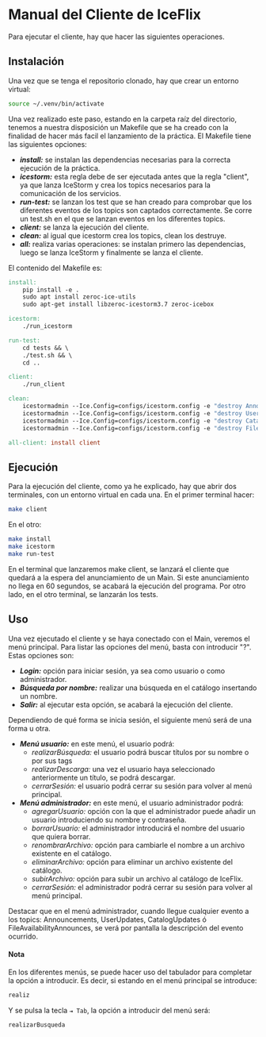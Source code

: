 # Manual del Cliente de IceFlix

Para ejecutar el cliente, hay que hacer las siguientes operaciones.

## Instalación

Una vez que se tenga el repositorio clonado, hay que crear un entorno virtual:
```bash
source ~/.venv/bin/activate
```
Una vez realizado este paso, estando en la carpeta raíz del directorio, tenemos a nuestra disposición un Makefile que se ha creado con la finalidad de hacer más facil el lanzamiento de la práctica. El Makefile tiene las siguientes opciones:
* ***install:*** se instalan las dependencias necesarias para la correcta ejecución de la práctica.
* ***icestorm:*** esta regla debe de ser ejecutada antes que la regla "client", ya que lanza IceStorm y crea los topics necesarios para la comunicación de los servicios. 
* ***run-test:*** se lanzan los test que se han creado para comprobar que los diferentes eventos de los topics son captados correctamente. Se corre un test.sh en el que se lanzan eventos en los diferentes topics.
* ***client:*** se lanza la ejecución del cliente.
* ***clean:*** al igual que icestorm crea los topics, clean los destruye.
* ***all:*** realiza varias operaciones: se instalan primero las dependencias, luego se lanza IceStorm y finalmente se lanza el cliente.

El contenido del Makefile es:
```Makefile
install:
	pip install -e .
	sudo apt install zeroc-ice-utils
	sudo apt-get install libzeroc-icestorm3.7 zeroc-icebox

icestorm:
	./run_icestorm

run-test:
	cd tests && \
	./test.sh && \
	cd ..

client:
	./run_client

clean:
	icestormadmin --Ice.Config=configs/icestorm.config -e "destroy Announcements"
	icestormadmin --Ice.Config=configs/icestorm.config -e "destroy UserUpdates"
	icestormadmin --Ice.Config=configs/icestorm.config -e "destroy CatalogUpdates"
	icestormadmin --Ice.Config=configs/icestorm.config -e "destroy FileAvailabilityAnnounces"

all-client: install client

```

## Ejecución
Para la ejecución del cliente, como ya he explicado, hay que abrir dos terminales, con un entorno virtual en cada una. En el primer terminal hacer:
```bash
make client
```
En el otro: 
```bash
make install
make icestorm
make run-test
```

En el terminal que lanzaremos make client, se lanzará el cliente que quedará a la espera del anunciamiento de un Main. Si este anunciamiento no llega en 60 segundos, se acabará la ejecución del programa. Por otro lado, en el otro terminal, se lanzarán los tests.

## Uso
Una vez ejecutado el cliente y se haya conectado con el Main, veremos el menú principal. Para listar las opciones del menú, basta con introducir "?". Estas opciones son:

* ***Login:*** opción para iniciar sesión, ya sea como usuario o como administrador. 
* ***Búsqueda por nombre:*** realizar una búsqueda en el catálogo insertando un nombre.
* ***Salir:*** al ejecutar esta opción, se acabará la ejecución del cliente.

Dependiendo de qué forma se inicia sesión, el siguiente menú será de una forma u otra.
* ***Menú usuario:*** en este menú, el usuario podrá:
    * *realizarBúsqueda:* el usuario podrá buscar títulos por su nombre o por sus tags
    * *realizarDescarga:* una vez el usuario haya seleccionado anteriormente un título, se podrá descargar.
    * *cerrarSesión:* el usuario podrá cerrar su sesión para volver al menú principal.
* ***Menú administrador:*** en este menú, el usuario administrador podrá:
    * *agregarUsuario:* opción con la que el administrador puede añadir un usuario introduciendo su nombre y contraseña.
    * *borrarUsuario:* el administrador introducirá el nombre del usuario que quiera borrar.
    * *renombrarArchivo:* opción para cambiarle el nombre a un archivo existente en el catálogo.
    * *eliminarArchivo:* opción para eliminar un archivo existente del catálogo.
    * *subirArchivo:* opción para subir un archivo al catálogo de IceFlix.
    * *cerrarSesión:* el administrador podrá cerrar su sesión para volver al menú principal.

Destacar que en el menú administrador, cuando llegue cualquier evento a los topics: Announcements, UserUpdates, CatalogUpdates ó FileAvailabilityAnnounces, se verá por pantalla la descripción del evento ocurrido.
 
#### Nota
En los diferentes menús, se puede hacer uso del tabulador para completar la opción a introducir. Es decir, si estando en el menú principal se introduce:
```bash
realiz
```
Y se pulsa la tecla ``⇥ Tab``, la opción a introducir del menú será:
```bash
realizarBusqueda
```
